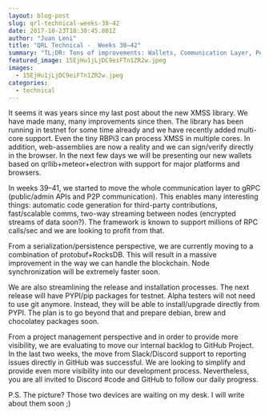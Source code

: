 ```yaml
---
layout: blog-post
slug: qrl-technical-weeks-38-42
date: 2017-10-23T18:38:45.801Z
author: "Juan Leni"
title: "QRL Technical -  Weeks 38–42"
summary: "TL;DR: Tons of improvements: Wallets, Communication Layer, Persistence Layer, Installers. Many more to come."
featured_image: 15EjHu1jLjDC9eiFTn1ZR2w.jpeg
images:
  - 15EjHu1jLjDC9eiFTn1ZR2w.jpeg
categories:
  - technical
---
```


It seems it was years since my last post about the new XMSS library. We have made many, many improvements since then. The library has been running in testnet for some time already and we have recently added multi-core support. Even the tiny RBPi3 can process XMSS in multiple cores. In addition, web-assemblies are now a reality and we can sign/verify directly in the browser. In the next few days we will be presenting our new wallets based on qrllib+meteor+electron with support for major platforms and browsers.

In weeks 39–41, we started to move the whole communication layer to gRPC (public/admin APIs and P2P communication). This enables many interesting things: automatic code generation for third-party contributions, fast/scalable comms, two-way streaming between nodes (encrypted streams of data soon?). The framework is known to support millions of RPC calls/sec and we are looking to profit from that.

From a serialization/persistence perspective, we are currently moving to a combination of protobuf+RocksDB. This will result in a massive improvement in the way we can handle the blockchain. Node synchronization will be extremely faster soon.

We are also streamlining the release and installation processes. The next release will have PYPI/pip packages for testnet. Alpha testers will not need to use git anymore. Instead, they will be able to install/upgrade directly from PYPI. The plan is to go beyond that and prepare debian, brew and chocolatey packages soon.

From a project management perspective and in order to provide more visibility, we are evaluating to move our internal backlog to GitHub Project. In the last two weeks, the move from Slack/Discord support to reporting issues directly in GitHub was successful. We are looking to simplify and provide even more visibility into our development process. Nevertheless, you are all invited to Discord #code and GitHub to follow our daily progress.

P.S. The picture? Those two devices are waiting on my desk. I will write about them soon ;)